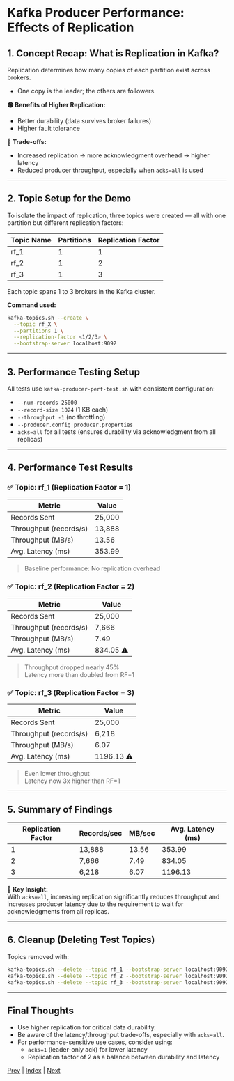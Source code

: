 # Kafka Producer Performance: Effects of Replication

## 1. Concept Recap: What is Replication in Kafka?
Replication determines how many copies of each partition exist across brokers.

- One copy is the leader; the others are followers.

**🟢 Benefits of Higher Replication:**
- Better durability (data survives broker failures)
- Higher fault tolerance

**🔴 Trade-offs:**
- Increased replication → more acknowledgment overhead → higher latency
- Reduced producer throughput, especially when `acks=all` is used

---

## 2. Topic Setup for the Demo
To isolate the impact of replication, three topics were created — all with one partition but different replication factors:

| Topic Name | Partitions | Replication Factor |
|------------|------------|-------------------|
| rf_1       | 1          | 1                 |
| rf_2       | 1          | 2                 |
| rf_3       | 1          | 3                 |

Each topic spans 1 to 3 brokers in the Kafka cluster.

**Command used:**
```bash
kafka-topics.sh --create \
  --topic rf_X \
  --partitions 1 \
  --replication-factor <1/2/3> \
  --bootstrap-server localhost:9092
```

---

## 3. Performance Testing Setup
All tests use `kafka-producer-perf-test.sh` with consistent configuration:
- `--num-records 25000`
- `--record-size 1024` (1 KB each)
- `--throughput -1` (no throttling)
- `--producer.config producer.properties`
- `acks=all` for all tests (ensures durability via acknowledgment from all replicas)

---

## 4. Performance Test Results

### ✅ Topic: rf_1 (Replication Factor = 1)
| Metric         | Value   |
|---------------|---------|
| Records Sent   | 25,000  |
| Throughput (records/s) | 13,888 |
| Throughput (MB/s)      | 13.56  |
| Avg. Latency (ms)      | 353.99 |

> Baseline performance: No replication overhead

### ✅ Topic: rf_2 (Replication Factor = 2)
| Metric         | Value   |
|---------------|---------|
| Records Sent   | 25,000  |
| Throughput (records/s) | 7,666  |
| Throughput (MB/s)      | 7.49   |
| Avg. Latency (ms)      | 834.05 ⚠️ |

> Throughput dropped nearly 45%<br>Latency more than doubled from RF=1

### ✅ Topic: rf_3 (Replication Factor = 3)
| Metric         | Value   |
|---------------|---------|
| Records Sent   | 25,000  |
| Throughput (records/s) | 6,218  |
| Throughput (MB/s)      | 6.07   |
| Avg. Latency (ms)      | 1196.13 ⚠️ |

> Even lower throughput<br>Latency now 3x higher than RF=1

---

## 5. Summary of Findings
| Replication Factor | Records/sec | MB/sec | Avg. Latency (ms) |
|-------------------|-------------|--------|-------------------|
| 1                 | 13,888      | 13.56  | 353.99            |
| 2                 | 7,666       | 7.49   | 834.05            |
| 3                 | 6,218       | 6.07   | 1196.13           |

**🧠 Key Insight:**<br>
With `acks=all`, increasing replication significantly reduces throughput and increases producer latency due to the requirement to wait for acknowledgments from all replicas.

---

## 6. Cleanup (Deleting Test Topics)
Topics removed with:
```bash
kafka-topics.sh --delete --topic rf_1 --bootstrap-server localhost:9092
kafka-topics.sh --delete --topic rf_2 --bootstrap-server localhost:9092
kafka-topics.sh --delete --topic rf_3 --bootstrap-server localhost:9092
```

---

## Final Thoughts
- Use higher replication for critical data durability.
- Be aware of the latency/throughput trade-offs, especially with `acks=all`.
- For performance-sensitive use cases, consider using:
  - `acks=1` (leader-only ack) for lower latency
  - Replication factor of 2 as a balance between durability and latency

[Prev](08.EffectOfPartitioningOnProducers.md) | [Index](Kafka/INDEX.md) | [Next](10.EffectOfAcksOnProducer.md)
